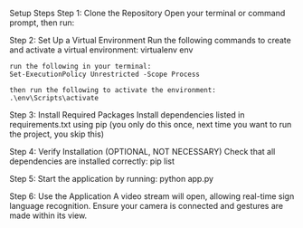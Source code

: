 Setup Steps
Step 1: Clone the Repository
Open your terminal or command prompt, then run:

Step 2: Set Up a Virtual Environment
	Run the following commands to create and activate a virtual environment:
	virtualenv env

	run the following in your terminal:
	Set-ExecutionPolicy Unrestricted -Scope Process

	then run the following to activate the environment:
	.\env\Scripts\activate

Step 3: Install Required Packages
	Install dependencies listed in requirements.txt using pip (you only do this once, next time you want to run the project, you skip this)

Step 4: Verify Installation
	(OPTIONAL, NOT NECESSARY) Check that all dependencies are installed correctly:
	pip list

Step 5: Start the application by running:
	python app.py

Step 6: Use the Application
	A video stream will open, allowing real-time sign language recognition.
	Ensure your camera is connected and gestures are made within its view.
